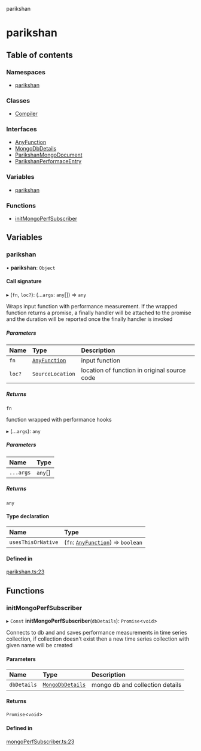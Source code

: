 parikshan

# parikshan

## Table of contents

### Namespaces

- [parikshan](modules/parikshan.md)

### Classes

- [Compiler](classes/Compiler.md)

### Interfaces

- [AnyFunction](interfaces/AnyFunction.md)
- [MongoDbDetails](interfaces/MongoDbDetails.md)
- [ParikshanMongoDocument](interfaces/ParikshanMongoDocument.md)
- [ParikshanPerformaceEntry](interfaces/ParikshanPerformaceEntry.md)

### Variables

- [parikshan](README.md#parikshan)

### Functions

- [initMongoPerfSubscriber](README.md#initmongoperfsubscriber)

## Variables

### parikshan

• **parikshan**: `Object`

#### Call signature

▸ (`fn`, `loc?`): (...`args`: `any`[]) => `any`

Wraps input function with performance measurement.
If the wrapped function returns a promise,
a finally handler will be attached to the promise and the duration will be reported once the finally handler is invoked

##### Parameters

| Name | Type | Description |
| :------ | :------ | :------ |
| `fn` | [`AnyFunction`](interfaces/AnyFunction.md) | input function |
| `loc?` | `SourceLocation` | location of function in original source code |

##### Returns

`fn`

function wrapped with performance hooks

▸ (...`args`): `any`

##### Parameters

| Name | Type |
| :------ | :------ |
| `...args` | `any`[] |

##### Returns

`any`

#### Type declaration

| Name | Type |
| :------ | :------ |
| `usesThisOrNative` | (`fn`: [`AnyFunction`](interfaces/AnyFunction.md)) => `boolean` |

#### Defined in

[parikshan.ts:23](https://github.com/gajananpp/parikshan/blob/b7537f7/src/parikshan.ts#L23)

## Functions

### initMongoPerfSubscriber

▸ `Const` **initMongoPerfSubscriber**(`dbDetails`): `Promise`<`void`\>

Connects to db and and saves performance measurements in time series collection,
if collection doesn't exist then a new time series collection with given name will be created

#### Parameters

| Name | Type | Description |
| :------ | :------ | :------ |
| `dbDetails` | [`MongoDbDetails`](interfaces/MongoDbDetails.md) | mongo db and collection details |

#### Returns

`Promise`<`void`\>

#### Defined in

[mongoPerfSubscriber.ts:23](https://github.com/gajananpp/parikshan/blob/b7537f7/src/mongoPerfSubscriber.ts#L23)

